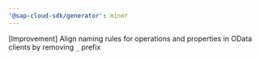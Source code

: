 ```yaml
---
'@sap-cloud-sdk/generator': minor
---
```


[Improvement] Align naming rules for operations and properties in OData clients by removing `_` prefix
